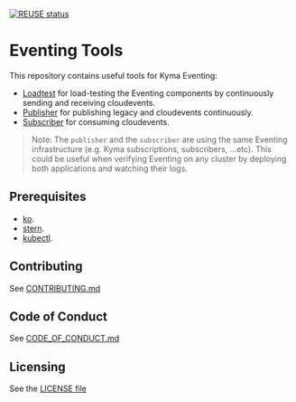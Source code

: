 [![REUSE status](https://api.reuse.software/badge/github.com/kyma-project/eventing-tools)](https://api.reuse.software/info/github.com/kyma-project/eventing-tools)
# Eventing Tools

This repository contains useful tools for Kyma Eventing:

- [Loadtest](./docs/loadtest/README.md) for load-testing the Eventing components by continuously sending and receiving cloudevents.
- [Publisher](./docs/publisher/README.md) for publishing legacy and cloudevents continuously.
- [Subscriber](./docs/subscriber/README.md) for consuming cloudevents.

> Note: The `publisher` and the `subscriber` are using the same Eventing infrastructure (e.g. Kyma subscriptions, subscribers, ...etc).
> This could be useful when verifying Eventing on any cluster by deploying both applications and watching their logs.

## Prerequisites

- [ko](https://github.com/google/ko).
- [stern](https://github.com/stern/stern).
- [kubectl](https://kubernetes.io/docs/tasks/tools/#kubectl).

## Contributing
<!--- mandatory section - do not change this! --->

See [CONTRIBUTING.md](CONTRIBUTING.md)

## Code of Conduct
<!--- mandatory section - do not change this! --->

See [CODE_OF_CONDUCT.md](CODE_OF_CONDUCT.md)

## Licensing
<!--- mandatory section - do not change this! --->

See the [LICENSE file](./LICENSE)
